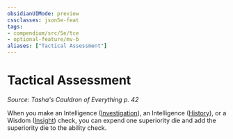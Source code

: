 ```yaml
---
obsidianUIMode: preview
cssclasses: json5e-feat
tags:
- compendium/src/5e/tce
- optional-feature/mv-b
aliases: ["Tactical Assessment"]
---
```

# Tactical Assessment
*Source: Tasha's Cauldron of Everything p. 42*  

When you make an Intelligence ([Investigation](/2-Mechanics/CLI/rules/skills.md#Investigation)), an Intelligence ([History](/2-Mechanics/CLI/rules/skills.md#History)), or a Wisdom ([Insight](/2-Mechanics/CLI/rules/skills.md#Insight)) check, you can expend one superiority die and add the superiority die to the ability check.